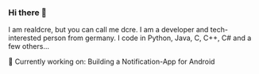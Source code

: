### Hi there 👋
I am realdcre, but you can call me dcre. I am a developer and tech-interested person from germany.
I code in Python, Java, C, C++, C# and a few others...




🔭  Currently working on: Building a Notification-App for Android
<!--
**realdcre/realdcre** is a ✨ _special_ ✨ repository because its `README.md` (this file) appears on your GitHub profile.

Here are some ideas to get you started:

- 🔭 I’m currently working on ...
- 🌱 I’m currently learning ...
- 👯 I’m looking to collaborate on ...
- 🤔 I’m looking for help with ...
- 💬 Ask me about ...
- 📫 How to reach me: ...
- 😄 Pronouns: ...
- ⚡ Fun fact: ...
-->
